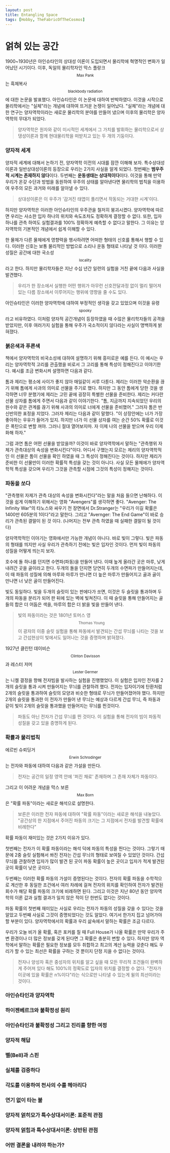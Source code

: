 ```yaml
---
layout: post
title: Entangling Space
tags: [Hobby, TheFabricOfTheCosmos]
---
```

# 얽혀 있는 공간

1900~1930년은 아인슈타인의 상대성 이론이 도입되면서 물리학에 혁명적인 변화가 일어났던 시기이다. 이후, 독일의 물리학자인 막스 플랑크$$_{\text{Max Pank}}$$는 흑체복사$$_\text{blackbody radiation}$$에 대한 논문을 발표했다. 아인슈타인은 이 논문에 대하여 반박하였다. 이것을 시작으로 물리학에서는 "실체"라는 개념에 대하여 뜨거운 논쟁이 일어났다. "실체"라는 개념에 대한 연구는 양자역학이라는 새로운 물리학의 분야를 만들어 냈으며 이후의 물리학은 양자역학의 무대가 되었다.

> 양자역학은 원자와 같이 미시적인 세계에서 그 가치를 발휘하는 물리학으로서 상댕성이론과 함께 현대물리학을 떠받치고 있는 두 개의 기둥이다.

### 양자적 세계

양자적 세계에 대해서 논하기 전, 양자역학 이전의 시대를 잠깐 이해해 보자. 특수상대성이론과 일반상대성이론의 등장으로 우리는 2가지 사실을 알게 되었다. 첫번째는 **범우주적 시계는 존재하지 않다**이다. 두번째는 **운동생태는 상대적이다**이다. 이것을 통해 만약 우리가 온갖 수단과 방법을 동원하여 우주의 상태를 알아낸다면 물리학의 법칙을 이용하여 우주의 모든 과거와 미래를 알아낼 수 있다. 

> 상대성이론은 이 우주가 '감겨진 태엽이 풀리면서 작동되는 거대한 시계'이다.

하지만 양자역학은 이러한 아인슈타인의 우주관을 철저히 붕괴시켰다. 양자역학에 따르면 우리는 사소한 입자 하나의 위치와 속도조차도 정확하게 결정할 수 없다. 또한, 입자 하나를 관측 하여도 실험결과를 100% 정확하게 예측할 수 없다고 말한다. 그 이유는 앙자역학의 기본적인 개념에서 쉽게 이해할 수 있다.

한 물체가 다른 물체에게 영향력을 행사하려면 어떠한 형태의 신호를 통해서 행할 수 있다. 이러한 신호는 보통 물리적인 방법으로 소리나 운동 형태로 나타날 것 이다. 이러한 성질은 공간에 대한 국소성$$_\text{locality}$$라고 한다. 하지만 물리학자들은 지난 수십 년간 일련의 실험을 거친 끝에 다음과 사실을 발견했다.

> 우리가 한 장소에서 실행한 어떤 행위가 아무런 신호전달과정 없이 멀리 떨어져 있는 다름 장소에서 이루어지는 행위에 영향을 줄 수도 있다.

아인슈타인은 이러한 양자역학에 대하여 부정적인 생각을 갖고 있었으며 이것을 유령$$_\text{spooky}$$라고 비유하였다. 이처럼 양자적 공간개념이 등장하였을 때 수많은 물리학자들의 공격을 받았지만, 이후 여러가지 실험을 통해 우주가 국소적이지 않다라는 사실이 명백하게 밝혀졌다.

### 붉은색과 푸른색

책에서 양자역학의 비국소성에 대하여 설명하기 위해 흥미로운 예를 든다. 이 예시는 우리는 양자역학적 고리를 관츨했을 비로서 그 고리를 통해 특성이 정해진다고 이야기한다. 예시를 조금 변화시켜 설명하면 다음과 같다.

톰과 제리는 평소에 사이가 좋지 않아 매일같이 서루 다툰다. 제리는 이러한 악순환을 끊기 위해 톰에게 사과의 의미로 선물을 주기로 했다. 하지만 그 동안 톰에게 당한 것을 생각하면 너무 분했기에 제리는 고민 끝에 굉장히 특별한 선물을 준비한다. 제리는 커다란 선물 상자를 톰에게 주면서 다음과 같이 이야기한다. "톰, 지금까지 지속되었던 우리의 원수와 같은 관계를 끊기 위해 사과의 의미로 너에게 선물을 준비했어." 그러자 톰은 반신반의한 표정을 지었다. 그러자 제리는 다음과 같이 말했다. "이 상장안에는 너가 가장 좋아하는 우유가 들어가 있지. 하지만 너가 이 선물 상자를 여는 순간 50% 확률로 이것은 폭탄으로 변할 꺼야. 그러니 절대 열어보지마. 자 이제 나의  선물을 받으며 우리 이제 화해 하자." 

그럼 과연 톰은 어떤 선물을 받았을까? 이것이 바로 양자역학에서 말하는 "관측행위 자체가 관측대상의 속성을 변화시킨다"이다. 어디서 구했는지 모르는 제리의 양자역학적인 이 선물은 톰이 선물을 확인 하였을 때 그 특성이 정해진다는 것이다. 하지만 제리가 준비한 이 선물만이 이러한 확률적 특성을 갖는 것이 아니다. 사실 모든 물체에가 양자역학적 특성을 갖으며 우리가 그것을 관측할 시점에 그것의 특성이 정해지는 것이다. 

### 파동을 쏘다

"관측행위 자제가 관측 대상의 속성을 변화시킨다"라는 말을 처음 들으면 난해하다. 이것을 쉽게 이해하기 위해서는 영화 "Avengers"를 생각하면 좋다. "Avenger: The Infinity War"의 타노스와 싸우기 전 장면에서 Dr.Stranger는 "우리가 이길 확률은 1400만 605분의 1이다"라고 말한다. 그리고 "Avernger: The End Game"이 바로 승리가 관측된 결말이 된 것 이다. (나머지는 전부 관측 하였을 때 실패한 결말이 될 것이다)

양자역학적인 이야기는 영화에서만 가능한 개념이 아니다. 바로 빛이 그렇다. 빛은 파동의 형태를 띄지만 사실 우리가 관측하기 전에는 빛은 입자인 것이다. 먼저 빛이 파동의 성질을 어떻게 띄는지 보자.

호수에 돌 하나를 던지면 수면파(파동)을 만들어 낸다. 이때 높게 올라간 곳은 마루, 낮게 내려간 곳을 골이라고 한다. 두개의 돌을 던지면 당연히 두개의 수면파가 만들어지는데, 이 때 파동의 성질에 의해 마루와 마루가 만나면 더 높은 마루가 만들어지고 골과 골이 만나면 너 낮은 골이 만들어진다. 

빛도 동일하다. 빛을 두개의 슬릿이 있는 판에다가 쏘면, 이것은 두 슬릿을 통과하며 두개의 파동을 분리가 되어 판 뒤에 있는 벽에 빛쳐진다. 이 때 슬릿을 통해 만들어지는 골들의 합은 더 어둠은 색을, 마루의 합은 더 밝을 빛을 만들어 낸다. 

> 빛의 파동이라는 것은 1801년 토머스 영$$_\text{Thomas Young}$$이 광자의 이중 슬릿 실험을 통해 파동에서 발견되는 간섭 무늬를 나타는 것을 보고 간섭현상이 빛에서도 일어나는 것을 증명하며 밝혀졌다. 

1927년 클린턴 데이비슨$$_\text{Clinton Davisson}$$과 레스터 저머$$_\text{Lester Germer}$$는 니켈 결정을 향해 전자빔을 발사하는 실험을 진행했었다. 이 실험은 입자인 전자를 2개의 슬릿을 통과 시켜 만들어지는 무늬를 관찰하려 했다. 전자는 입자이기에 탄환처럼 2개의 슬릿을 통과하여 슬릿의 모양과 비슷한 형태로 무늬가 만들어졌어야 했다. 하지만 2개의 슬릿을 통과한 이 전자가 만들어 낸 무늬는 예상과 다르게 간섭 무늬, 즉 파동과 같이 빛이 2개의 슬릿을 통과했을 만들어지는 무늬를 띈것이다. 

> 파동도 아닌 전자가 간섭 무늬를 띈 것이다. 이 실험을 통해 전자의 빔이 파동적 성질을 갖고 있을 증명하게 된다.

### 확률과 물리법칙

에르빈 슈뢰딩거$$_\text{Erwin Schrodinger}$$는 전자와 파동에 대하여 다음과 같은 가설을 만든다.

> 전자는 공간의 일정 영역 안에 '퍼진 채로' 존재하며 그 존재 자체가 파동이다.

그리고 이 어려운 개념을 막스 보른 $$_\text{Max Born}$$은 "확률 파동"이라는 새로운 해석으로 설명한다.

> 보른은 이러한 전자 파동에 대하여 "확률 파동"이라는 새로운 해석을 내놓았다. "공간상의 한 지점에서 주어진 파동의 크기는 그 지점에서 전자를 발견할 확률에 비례한다"

확률 파동이 재미있는 것은 2가지 이유가 있다. 

첫번째는 전자가 이 확률 파동이라는 해석 덕에 파동의 특성을 띈다는 것이다. 그렇기 때문에 2중 슬릿 실험해서 쏴진 전자는 간섭 무늬의 형태로 보여질 수 있었던 것이다. 간섭 무늬를 관찰하면 입자가 많이 발견 된 곳이 파동 확률이 높은 곳이고 입자가 적게 발견된 곳이 확률이 낮은 곳이다. 

 두번째는 이러한 확률 파동의 가설이 증명된다는 것이다. 전자의 확률 파동을 수학적으로 계산한 후 동일한 조건에서 여러 차례에 걸쳐 전자의 위치를 확인하여 전자가 발견된 회수가 해당 확률 파동의 크기에 비례하면 된다. 그리고 이것은 지난 80년 동안 양자역학의 이론 값과 실험 결과가 일치 않은 적이 단 한번도 없다는 것이다.

파동 확률의 첫번째 재미있는 사실로 우리는 전자가 파동의 성질을 갖을 수 있다는 것을 알았고 두번째 사실로 그것이 증명되었다는 것도 알았다. 여기서 한가지 집고 넘어가야할 부분이 있다. 양자역학에서의 확률과 우리 삶속에서 말하는 확률은 조금 다르다.

우리가 오늘 비가 올 확률, 혹은 포커를 칠 때 Full House가 나올 확률은 만약 우리가 주변 환경이나 더 많은 정보를 갖게 된다면 그 확률은 충분히 변할 수 있다. 하지만 양자 역학에서 말하는 확률은 필요한 정보를 모두 취합하고 최고의 계산 능력을 갖춘다 해도 우리가 할 수 있는 최선은 확률을 구하는 것 뿐이지 단정 지을 수 없다는 것이다.

> 전자나 양성자 혹은 중성자의 위치를 알고 싶을 때 모든 무리적 조건들이 완벽하게 주어져 있다 해도 100%의 정확도로 입자의 위치를 결정할 수 없다. "전자가 이곳에 있을 확률은 n%이다"라는 식으로만 나타낼 수 있는게 윌의 최선이라는 것이다.



### 아인슈타인과 양자역학

### 하이젠베르크와 불확정성 원리

### 아인슈타인과 불확정성 그리고 진리를 향한 여정

### 양자적 해답

### 벨(Bell)과 스핀

### 실체를 검증하다

### 각도를 이용하여 천사의 수를 헤아리다

### 연기 없이 타는 불

### 양자적 얽히모가 특수상대서이론: 표준적 관점

### 양자적 얽힘과 특수상대서이론: 상반된 관점

### 어떤 결론을 내려야 하는가?

